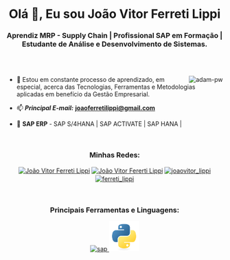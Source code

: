 <h1 align="center">Olá 👋, Eu sou João Vitor Ferreti Lippi</h1>
<h3 align="center">Aprendiz MRP - Supply Chain | Profissional SAP em Formação | Estudante de Análise e Desenvolvimento de Sistemas.</h3>

<br>

<br>

<p><img align="right" src="https://github.com/Adam-pw/Adam-pw/blob/main/animation_200_kxa883sd.gif" alt="adam-pw" /></p>


- 🚀 Estou em constante processo de aprendizado, em especial, acerca das Tecnologias, Ferramentas e Metodologias aplicadas em benefício da Gestão Empresarial.

- 📫 ***Principal E-mail:*** **joaoferretilippi@gmail.com**

- 🎯 **SAP ERP** - SAP S/4HANA | SAP ACTIVATE | SAP HANA |

<br>

<h3 align="center"><b>Minhas Redes:</b></h3>
<p align="center">
  <a href="https://www.linkedin.com/in/jo%C3%A3o-vitor-ferreti-lippi-0576091bb/" target="blank"><img align="center"
      src="https://raw.githubusercontent.com/rahuldkjain/github-profile-readme-generator/master/src/images/icons/Social/linked-in-alt.svg"
      alt="João Vitor Ferreti Lippi" height="30" width="40" /></a>
  <a href="https://www.facebook.com/profile.php?id=100085122187248" target="blank"><img align="center"
      src="https://raw.githubusercontent.com/rahuldkjain/github-profile-readme-generator/master/src/images/icons/Social/facebook.svg"
      alt="João Vitor Fererti Lippi" height="30" width="40" /></a>
  <a href="https://www.instagram.com/joaovitor_lippi/" target="blank"><img align="center"
      src="https://raw.githubusercontent.com/rahuldkjain/github-profile-readme-generator/master/src/images/icons/Social/instagram.svg"
      alt="joaovitor_lippi" height="30" width="40" /></a>
 <a href="https://twitter.com/ferreti_lippi" target="blank"><img align="center"
      src="https://raw.githubusercontent.com/rahuldkjain/github-profile-readme-generator/master/src/images/icons/Social/twitter.svg"
      alt="ferreti_lippi" height="30" width="40" /></a>
</p>

<br>

<h3 align="center"><b>Principais Ferramentas e Linguagens:</b></h3>
<p align="center"> <a href="https://www.sap.com/brazil/index.html?url_id=auto_hp_redirect_brazil" target="_blank" rel="noreferrer"> <img
      src="https://www.sap.com/dam/application/shared/logos/sap-logo-svg.svg/sap-logo-svg.svg"
      alt="sap" width="90" height="90" /> </a> <a href="https://www.python.org/" target="_blank" rel="noreferrer">
    <img src="https://raw.githubusercontent.com/devicons/devicon/master/icons/python/python-original.svg" alt="python"
      alt="python" width="70" height="70" /> </a> </p>

<br>


